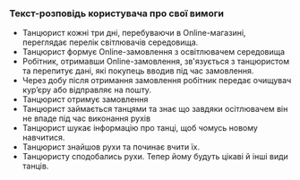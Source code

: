 ### Текст-розповідь користувача про свої вимоги
+ Танцюрист кожні три дні, перебуваючи в Online-магазині, переглядає перелік світлювачів середовища.
+ Танцюрист формує Online-замовлення з освітлювачем середовища
+ Робітник, отримавши Online-замовлення, зв'язується з танцюристом та перепитує дані, які покупець вводив під час замовлення.
+ Через добу після отримання замовлення робітник передає очищувач кур’єру або відправляє на пошту.
+ Танцюрист отримує замовлення
+ Танцюрист займається танцями та знає що завдяки осітлювачем він не впаде під час виконання рухів
+ Танцюрист шукає інформацію про танці, щоб чомусь новому навчитися.
+ Танцюрист знайшов рухи та починає вчити їх.
+ Танцюристу сподобались рухи. Тепер йому будуть цікаві й інші види танців.

